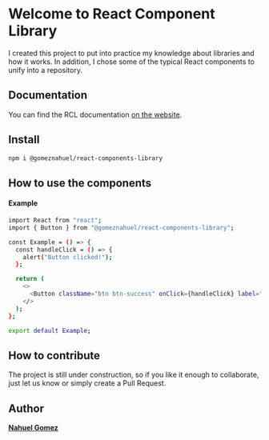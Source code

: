 # Welcome to React Component Library

I created this project to put into practice my knowledge about libraries and how it works. In addition, I chose some of the typical React components to unify into a repository.

## Documentation

You can find the RCL documentation [on the website](https://rcl-documentation.vercel.app/).  

## Install

```bash
npm i @gomeznahuel/react-components-library
```

## How to use the components

#### Example

```bash
import React from "react";
import { Button } from "@gomeznahuel/react-components-library";

const Example = () => {
  const handleClick = () => {
    alert("Button clicked!");
  };

  return (
    <>
      <Button className="btn btn-success" onClick={handleClick} label="Click!" />
    </>
  );
};

export default Example;
```


## How to contribute

The project is still under construction, so if you like it enough to collaborate, just let us know or simply create a Pull Request.

## Author

[**Nahuel Gomez**](https://linkedin.com/in/gomeznahuel)
